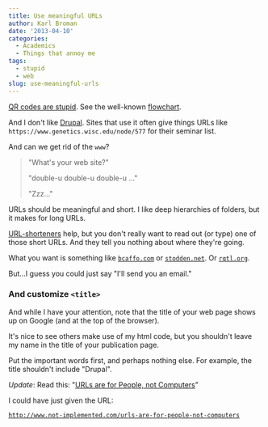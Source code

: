 ```yaml
---
title: Use meaningful URLs
author: Karl Broman
date: '2013-04-10'
categories:
  - Academics
  - Things that annoy me
tags:
  - stupid
  - web
slug: use-meaningful-urls
---
```


[QR codes are stupid](https://www.slideshare.net/natesmoyer/qr-codes-are-stupid).  See the well-known [flowchart](https://twitter.com/jcolman/status/320917928881033218).

And I don't like [Drupal](https://drupal.org).  Sites that use it
often give
things URLs like `https://www.genetics.wisc.edu/node/577`
for their seminar list.

And can we get rid of the `www`?

<blockquote>
"What's your web site?"

"double-u double-u double-u ..."

"Zzz..."
</blockquote>

URLs should be meaningful and short.  I like deep hierarchies of folders, but it makes for long URLs.

[URL-shorteners](https://bitly.com) help, but you don't really want to read out (or type) one of those short URLs.  And they tell you nothing about where they're going.

What you want is something like [`bcaffo.com`](http://bcaffo.com) or [`stodden.net`](http://stodden.net).  Or [`rqtl.org`](http://rqtl.org).

But...I guess you could just say "I'll send you an email."

### And customize `<title>`

And while I have your attention, note that the title of your web page shows up on Google (and at the top of the browser).

It's nice to see others make use of my html code, but you shouldn't leave my name in the title of your publication page.

Put the important words first, and perhaps nothing else. For example, the title shouldn't include "Drupal".

_Update_: Read this: "[URLs are for People, not Computers](http://www.not-implemented.com/urls-are-for-people-not-computers/)"

I could have just given the URL:

[`http://www.not-implemented.com/urls-are-for-people-not-computers`](http://www.not-implemented.com/urls-are-for-people-not-computers/)
